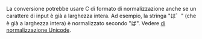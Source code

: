 La conversione potrebbe usare C di formato di normalizzazione anche se un carattere di input è già a larghezza intera. Ad esempio, la stringa "は゛" (che è già a larghezza intera) è normalizzato secondo "ば". Vedere [di normalizzazione Unicode](http://unicode.org/reports/tr15).